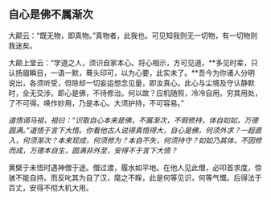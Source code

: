 ##  自心是佛不属渐次

大颠云：“既无物，即真物。”真物者，此我也。可见知我则无一切物，有一切物则我迷矣。

大颠上堂云：“学道之人，须识自家本心。将心相示，方可见道。**多见时辈，只认扬眉瞬目，一语一默，蓦头印可，以为心要，此实未了。**吾今为你诸人分明说出，各须听受，但除却一切妄运想念见量，即汝真心。此心与尘境及守认静默时，全无交涉。即心是佛，不待修治。何以故？应机随照，冷冷自用。穷其用处，了不可得。唤作妙用，乃是本心。大须护持，不可容易。”

*道悟谒马祖，祖曰：“识取自心本来是佛，不属渐次，不假修持，体自如如，万德圆满。”道悟于言下大悟。你看他古人说得真悟得大，自心是佛，何须外求？一超直入，何须渐次？本来现成，何须修为？本自不失，何须持守？如如乃其体，不因修而成，万德本自生，圆满非外至，安得不于言下大悟？*

黄檗于未悟时遇神僧于途。僧过渡，履水如平地。在他人见此僧，必叩首求度，惊骇不能自持。而反叱其为自了汉，麾之不睬，此是何等见识，何等气慨。后得法于百丈，安得不彻大机大用。
